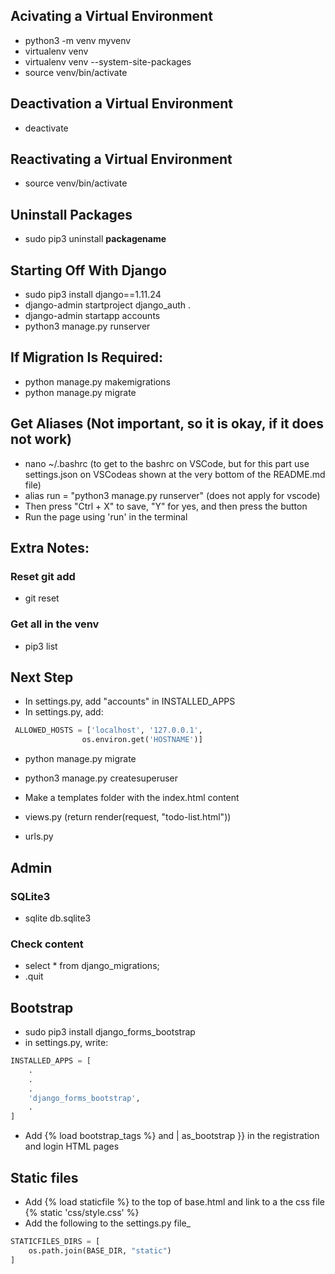 ## Acivating a Virtual Environment
- python3 -m venv myvenv
- virtualenv venv
- virtualenv venv --system-site-packages
- source venv/bin/activate

## Deactivation a Virtual Environment
- deactivate

## Reactivating a Virtual Environment 
- source venv/bin/activate

## Uninstall Packages
- sudo pip3 uninstall ______packagename______

## Starting Off With Django
- sudo pip3 install django==1.11.24
- django-admin startproject django_auth .
- django-admin startapp accounts
- python3 manage.py runserver


## If Migration Is Required:
- python manage.py makemigrations
- python manage.py migrate

## Get Aliases (Not important, so it is okay, if it does not work)
- nano ~/.bashrc (to get to the bashrc on VSCode, but for this part use settings.json on VSCodeas shown at the very bottom of the README.md file)
- alias run = "python3 manage.py runserver" (does not apply for vscode)
- Then press "Ctrl + X" to save, "Y" for yes, and then press the <enter> button
- Run the page using 'run' in the terminal

## Extra Notes:

### Reset git add
- git reset
### Get all in the venv
- pip3 list

## Next Step
- In settings.py, add "accounts" in INSTALLED_APPS 
- In settings.py, add:
```python
 ALLOWED_HOSTS = ['localhost', '127.0.0.1',
                os.environ.get('HOSTNAME')]
```
- python manage.py migrate
- python3 manage.py createsuperuser

- Make a templates folder with the index.html content
- views.py (return render(request, "todo-list.html"))
- urls.py

## Admin

### SQLite3
- sqlite db.sqlite3

### Check content
- select * from django_migrations;
- .quit

## Bootstrap
- sudo pip3 install django_forms_bootstrap
- in settings.py, write:
```python
INSTALLED_APPS = [
    .
    .
    .
    'django_forms_bootstrap',
    .
]
```
- Add {% load bootstrap_tags %} and | as_bootstrap }} in the registration and login HTML pages 

## Static files
- Add {% load staticfile %} to the top of base.html and link to a the css file {% static 'css/style.css' %}
- Add the following to the settings.py file_
```python
STATICFILES_DIRS = [
    os.path.join(BASE_DIR, "static")
]
```
